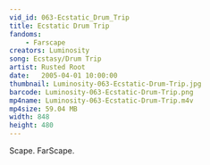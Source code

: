 ```yaml
---
vid_id: 063-Ecstatic_Drum_Trip
title: Ecstatic Drum Trip
fandoms:
    - Farscape
creators: Luminosity
song: Ecstasy/Drum Trip
artist: Rusted Root
date:   2005-04-01 10:00:00
thumbnail: Luminosity-063-Ecstatic-Drum-Trip.jpg
barcode: Luminosity-063-Ecstatic-Drum-Trip.png
mp4name: Luminosity-063-Ecstatic-Drum-Trip.m4v
mp4size: 59.04 MB
width: 848
height: 480
---
```


Scape. FarScape.
  